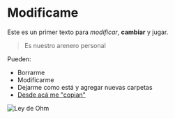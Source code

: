 # Modificame

Este es un primer texto para *modificar*, **cambiar** y jugar.

> Es nuestro arenero personal

Pueden:

- Borrarme
- Modificarme
- Dejarme como está y agregar nuevas carpetas
- [Desde acá me "copian"](https://github.com/acercadelaeducacion/GitHub-Para-Todos/fork)

![Ley de Ohm](http://upload.wikimedia.org/wikipedia/commons/thumb/4/4c/Ley_de_ohm_-_Organigrama.jpg/250px-Ley_de_ohm_-_Organigrama.jpg "Este texto aparece cuando el mouse está sobre la imagen")

